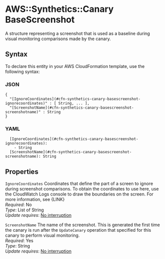 # AWS::Synthetics::Canary BaseScreenshot<a name="aws-properties-synthetics-canary-basescreenshot"></a>

A structure representing a screenshot that is used as a baseline during visual monitoring comparisons made by the canary\.

## Syntax<a name="aws-properties-synthetics-canary-basescreenshot-syntax"></a>

To declare this entity in your AWS CloudFormation template, use the following syntax:

### JSON<a name="aws-properties-synthetics-canary-basescreenshot-syntax.json"></a>

```
{
  "[IgnoreCoordinates](#cfn-synthetics-canary-basescreenshot-ignorecoordinates)" : [ String, ... ],
  "[ScreenshotName](#cfn-synthetics-canary-basescreenshot-screenshotname)" : String
}
```

### YAML<a name="aws-properties-synthetics-canary-basescreenshot-syntax.yaml"></a>

```
  [IgnoreCoordinates](#cfn-synthetics-canary-basescreenshot-ignorecoordinates):
    - String
  [ScreenshotName](#cfn-synthetics-canary-basescreenshot-screenshotname): String
```

## Properties<a name="aws-properties-synthetics-canary-basescreenshot-properties"></a>

`IgnoreCoordinates` <a name="cfn-synthetics-canary-basescreenshot-ignorecoordinates"></a>
Coordinates that define the part of a screen to ignore during screenshot comparisons\. To obtain the coordinates to use here, use the CloudWatch Logs console to draw the boundaries on the screen\. For more information, see \{LINK\}  
_Required_: No  
_Type_: List of String  
_Update requires_: [No interruption](https://docs.aws.amazon.com/AWSCloudFormation/latest/UserGuide/using-cfn-updating-stacks-update-behaviors.html#update-no-interrupt)

`ScreenshotName` <a name="cfn-synthetics-canary-basescreenshot-screenshotname"></a>
The name of the screenshot\. This is generated the first time the canary is run after the `UpdateCanary` operation that specified for this canary to perform visual monitoring\.  
_Required_: Yes  
_Type_: String  
_Update requires_: [No interruption](https://docs.aws.amazon.com/AWSCloudFormation/latest/UserGuide/using-cfn-updating-stacks-update-behaviors.html#update-no-interrupt)
